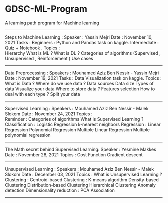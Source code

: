 # GDSC-ML-Program
A learning path program for Machine learning

__________________________________________________________________________

Steps to Machine Learning : 
Speaker : Yassin Mejri
Date : November 10, 2021
Tasks :
    Beginners : Python and Pandas task on kaggle.
    Intermediate : Quiz + Notebook .
Topics :  
    Hierarchy
    What is ML ?
    What is DL ?
    Categories of algorithms (Supervised , Unsupervised , Reinforcement )
    Use cases

__________________________________________________________________________

Data Preprocessing : 
Speakers : Mouhamed Aziz Ben Nessir -  Yassin Mejri
Date : November 19, 2021
Tasks :
    Data Visualization task on kaggle.
Topics :  
    What is Data ?
    Where do we use data ?
    Data sources
    Data size
    Types of data
    Visualize your data
    Where to store data ?
    Features selection
    How to deal with each type ?
    Split your data

__________________________________________________________________________

Supervised Learning :
Speakers : Mouhamed Aziz Ben Nessir - Malek Slokom
Date : November 24, 2021
Topics :  
    Reminder :
        Categories of algorithms
        What is Supervised Learning ?
    Classification :
        Logistic Regression
        k-nearest neighbors
    Regression :
        Linear Regression
        Polynomial Regression
        Multiple Linear Regression
        Multiple polynomial regression

__________________________________________________________________________

The Math secret behind Supervised Learning: 
Speaker : Yesmine Makkes
Date : November 28, 2021
Topics : 
    Cost Function
    Gradient descent

__________________________________________________________________________

Unsupervised Learning :
Speakers : Mouhamed Aziz Ben Nessir - Malek Slokom
Date : December 03, 2021
Topics :
    What is Unsupervised Learning ?
    Clustering :
        Centroid-based Clustering : K-means algorithm
        Density-based Clustering
        Distribution-based Clustering
        Hierarchical Clustering
    Anomaly detection
    Dimensionality reduction : PCA
    Association
    
__________________________________________________________________________



